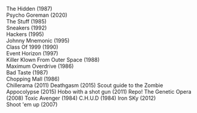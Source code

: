 The Hidden (1987)  
Psycho Goreman (2020)  
The Stuff (1985)  
Sneakers (1992)  
Hackers (1995)  
Johnny Mnemonic (1995)  
Class Of 1999 (1990)  
Event Horizon (1997)  
Killer Klown From Outer Space (1988)  
Maximum Overdrive (1986)  
Bad Taste (1987)  
Chopping Mall (1986)  
Chillerama (2011)
Deathgasm (2015)
Scout guide to the Zombie Appocolypse (2015)
Hobo with a shot gun (2011)
Repo! The Genetic Opera (2008)
Toxic Avenger (1984)
C.H.U.D (1984)
Iron SKy (2012)  
Shoot 'em up (2007)  